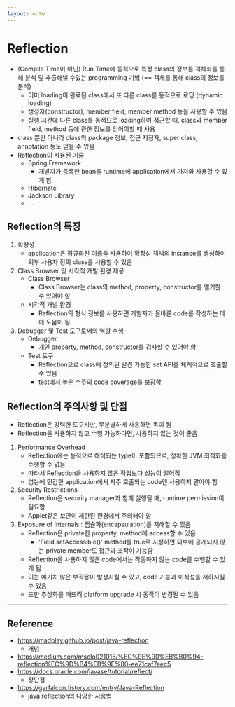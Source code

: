 ```yaml
---
layout: note
---
```


# Reflection

- (Compile Time이 아닌) Run Time에 동적으로 특정 class의 정보를 객체화를 통해 분석 및 추출해낼 수있는 programming 기법 (== 객체를 통해 class의 정보를 분석)
    - 이미 loading이 완료된 class에서 또 다른 class를 동적으로 로딩 (dynamic loading)
    - 생성자(constructor), member field, member method 등을 사용할 수 있음
    - 실행 시간에 다른 class를 동적으로 loading하여 접근할 때, class와 member field, method 등에 관한 정보를 얻어야할 때 사용
- class 뿐만 아니라 class의 package 정보, 접근 지정자, super class, annotation 등도 얻을 수 있음
- Reflection이 사용된 기술
    - Spring Framework
        - 개발자가 등록한 bean을 runtime에 application에서 가져와 사용할 수 있게 함
    - Hibernate
    - Jackson Library
    - ...

## Reflection의 특징

1. 확장성
    - application은 정규화된 이름을 사용하여 확장성 객체의 instance를 생성하여 외부 사용자 정의 class를 사용할 수 있음
2. Class Browser 및 시각적 개발 환경 제공
    - Class Browser
        - Class Browser는 class의 method, property, constructor를 열거할 수 있어야 함
    - 시각적 개발 환경
        - Reflection의 형식 정보를 사용하면 개발자가 올바른 code를 작성하는 데에 도움이 됨
3. Debugger 및 Test 도구로써의 역할 수행
    - Debugger
        - 개인 property, method, constructor를 검사할 수 있어야 함
    - Test 도구
        - Reflection으로 class에 정의된 발견 가능한 set API를 체계적으로 호출할 수 있음
        - test에서 높은 수주의 code coverage를 보장함

## Reflection의 주의사항 및 단점

- Reflection은 강력한 도구지만, 무분별하게 사용하면 독이 됨
- Reflection을 사용하지 않고 수행 가능하다면, 사용하지 않는 것이 좋음
1. Performance Overhead
    - Reflection에는 동적으로 해석되는 type이 포함되므로, 정확한 JVM 최적화를 수행할 수 없음
    - 따라서 Reflection을 사용하지 않은 작업보다 성능이 떨어짐
    - 성능에 민감한 application에서 자주 호출되는 code엔 사용하지 말아야 함
2. Security Restrictions
    - Reflection은 security manager과 함께 실행될 때, runtime permission이 필요함
    - Applet같은 보안이 제한된 환경에서 주의해야 함
3. Exposure of Internals : 캡슐화(encapsulation)를 저해할 수 있음
    - Reflection은 private한 property, method에 access할 수 있음
        - 'Field.setAccessible()' method를 true로 지정하면 외부에 공개되지 않는 private member도 접근과 조작이 가능함
    - Reflection을 사용하지 않은 code에서는 작동하지 않는 code를 수행할 수 있게 됨
    - 이는 예기치 않은 부작용이 발생시킬 수 있고, code 기능과 이식성을 저하시킬 수 있음
    - 또한 추상화를 깨뜨려 platform upgrade 시 동작이 변경될 수 있음

---

## Reference

- https://madplay.github.io/post/java-reflection
    - 개념
- https://medium.com/msolo021015/%EC%9E%90%EB%B0%94-reflection%EC%9D%B4%EB%9E%80-ee71caf7eec5
- https://docs.oracle.com/javase/tutorial/reflect/
    - 장단점
- https://gyrfalcon.tistory.com/entry/Java-Reflection
    - java reflection의 다양한 사용법
